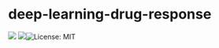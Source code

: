 # deep-learning-drug-response

![](https://img.shields.io/badge/Status-under--dev-red.svg) ![](https://img.shields.io/badge/Python-3.7-green.svg)![License: MIT](https://img.shields.io/github/license/skoc/deep-learning-drug-response.svg)